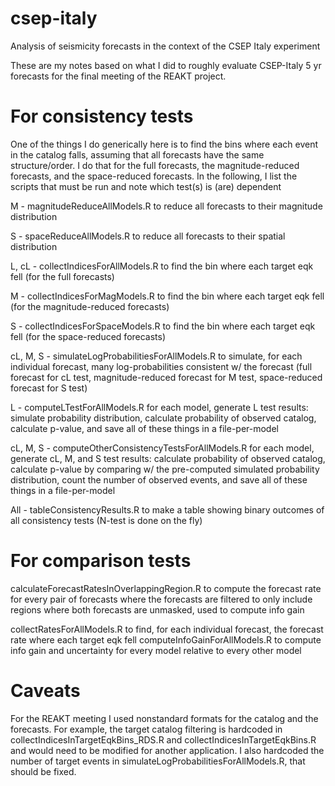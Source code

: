 # csep-italy
Analysis of seismicity forecasts in the context of the CSEP Italy experiment

These are my notes based on what I did to roughly evaluate CSEP-Italy 5 yr forecasts for the final meeting of the REAKT project.

# For consistency tests
One of the things I do generically here is to find the bins where each event in the catalog falls, assuming that all forecasts have the same structure/order. I do that for the full forecasts, the magnitude-reduced forecasts, and the space-reduced forecasts. In the following, I list the scripts that must be run and note which test(s) is (are) dependent

M - magnitudeReduceAllModels.R to reduce all forecasts to their magnitude distribution

S - spaceReduceAllModels.R to reduce all forecasts to their spatial distribution

L, cL - collectIndicesForAllModels.R to find the bin where each target eqk fell (for the full forecasts)

M - collectIndicesForMagModels.R to find the bin where each target eqk fell (for the magnitude-reduced forecasts)

S - collectIndicesForSpaceModels.R to find the bin where each target eqk fell (for the space-reduced forecasts)

cL, M, S - simulateLogProbabilitiesForAllModels.R to simulate, for each individual forecast, many log-probabilities consistent w/ the forecast (full forecast for cL test, magnitude-reduced forecast for M test, space-reduced forecast for S test)


L - computeLTestForAllModels.R for each model, generate L test results: simulate probability distribution, calculate probability of observed catalog, calculate p-value, and save all of these things in a file-per-model

cL, M, S - computeOtherConsistencyTestsForAllModels.R for each model, generate cL, M, and S test results: calculate probability of observed catalog, calculate p-value by comparing w/ the pre-computed simulated probability distribution, count the number of observed events, and save all of these things in a file-per-model

All - tableConsistencyResults.R to make a table showing binary outcomes of all consistency tests (N-test is done on the fly)

# For comparison tests
calculateForecastRatesInOverlappingRegion.R to compute the forecast rate for every pair of forecasts where the forecasts are filtered to only include regions where both forecasts are unmasked, used to compute info gain

collectRatesForAllModels.R to find, for each individual forecast, the forecast rate where each target eqk fell
computeInfoGainForAllModels.R to compute info gain and uncertainty for every model relative to every other model

# Caveats
For the REAKT meeting I used nonstandard formats for the catalog and the forecasts. For example, the target catalog filtering is hardcoded in collectIndicesInTargetEqkBins_RDS.R and collectIndicesInTargetEqkBins.R and would need to be modified for another application. I also hardcoded the number of target events in simulateLogProbabilitiesForAllModels.R, that should be fixed.
